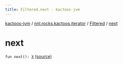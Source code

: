 ```yaml
---
title: Filtered.next - kactoos-jvm
---
```


[kactoos-jvm](../../index.html) / [nnl.rocks.kactoos.iterator](../index.html) / [Filtered](index.html) / [next](./next.html)

# next

`fun next(): `[`X`](index.html#X) [(source)](https://github.com/neonailol/kactoos/blob/master/kactoos-jvm/src/main/kotlin/nnl/rocks/kactoos/iterator/Filtered.kt#L57)
